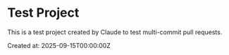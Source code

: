 # Test Project

This is a test project created by Claude to test multi-commit pull requests.

Created at: 2025-09-15T00:00:00Z